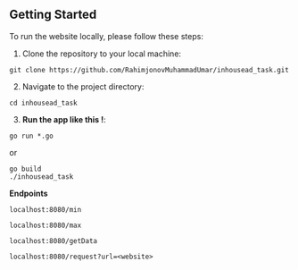 ## Getting Started
To run the website locally, please follow these steps:

1. Clone the repository to your local machine:
```
git clone https://github.com/RahimjonovMuhammadUmar/inhousead_task.git
```

2. Navigate to the project directory:
```
cd inhousead_task
```

3. **Run the app like this !**:
```
go run *.go
```
or
```
go build
./inhousead_task
```

**Endpoints**
```
localhost:8080/min
```

```
localhost:8080/max
```

```
localhost:8080/getData
```

```
localhost:8080/request?url=<website>
```